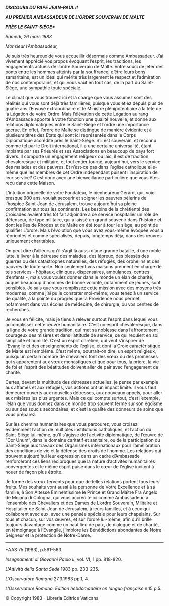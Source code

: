 ***DISCOURS DU PAPE JEAN-PAUL II***

***AU PREMIER AMBASSADEUR DE L'ORDRE SOUVERAIN DE MALTE***

***PRÈS LE SAINT-SIÈGE\****

*Samedi, 26 mars 1983*

*Monsieur l’Ambassadeur,*

Je suis très heureux de vous accueillir désormais comme Ambassadeur. J’ai vivement apprécié vos propos évoquant l’esprit, les traditions, les engagements actuels de l’ordre Souverain de Malte. Votre souci de jeter des ponts entre les hommes atteints par la souffrance, d’être leurs bons samaritains, est un idéal qui mérite très largement le respect et l’admiration de nos contemporains, et qui vous vaut en tout cas, de la part du Saint-Siège, une sympathie toute spéciale.

Le climat que vous trouvez ici et la charge que vous assumez sont des réalités qui vous sont déjà très familières, puisque vous étiez depuis plus de quatre ans l’Envoyé extraordinaire et le Ministre plénipotentiaire à la tête de la Légation de votre Ordre. Mais l’élévation de cette Légation au rang d’Ambassade apporte à votre fonction une qualité nouvelle, et donne aux relations diplomatiques entre le Saint-Siège et l’ordre une importance accrue. En effet, l’ordre de Malte se distingue de manière évidente et à plusieurs titres des Etats qui sont ici représentés dans le Corps Diplomatique accrédité près le Saint-Siège. S’il est souverain, et reconnu comme tel par le Droit international, il a une certaine universalité, étant implanté par ses Prieurés et ses Associations en beaucoup de pays fort divers. Il comporte un engagement religieux ou laïc, il est de tradition chevaleresque et militaire, et tout entier tourné, aujourd’hui, vers le service des malades et des pauvres. Et n’est-ce pas dans l’église catholique elle-même que les membres de cet Ordre indépendant puisent l’inspiration de leur service? C’est donc avec une bienveillance particulière que vous êtes reçu dans cette Maison.

L’intuition originelle de votre Fondateur, le bienheureux Gérard, qui, voici presque 900 ans, voulait secourir et soigner les pauvres pèlerins de l’hospice Saint-Jean de Jérusalem, trouve aujourd’hui sa pleine confirmation sur tous les continents. Les besoins de la chrétienté des Croisades avaient très tôt fait adjoindre à ce service hospitalier un rôle de défenseur, de type militaire, qui a laissé un grand souvenir dans l’histoire et dont les îles de Rhodes et de Malte on été tour à tour le siège, au point de qualifier L’ordre. Mais l’évolution que vous avez vous-même évoquée vous a réorientés et comme spécialisés, depuis, longtemps déjà, dans des œuvres uniquement charitables.

On peut dire d’ailleurs qu’il s’agit là aussi d’une grande bataille, d’une noble lutte, à livrer à la détresse des malades, des lépreux, des blessés des guerres ou des catastrophes naturelles, des réfugiés, des orphelins et des pauvres de toute sorte. Non seulement vos maisons prennent en charge de tels services - hôpitaux, cliniques, dispensaires, ambulances, centres d’enfants -, mais vous voulez donner dans le monde un élan de charité, auquel beaucoup d’hommes de bonne volonté, notamment de jeunes, sont sensibles. Je sais que vous remplissez cette mission avec des moyens très modernes, comme j’ai pu le constater moi-même; vous tenez à un service de qualité, à la pointe du progrès que la Providence nous permet, notamment dans vos écoles de médecine, de chirurgie, ou vos centres de recherches.

Je vous en félicite, mais je tiens à relever surtout l’esprit dans lequel vous accomplissez cette œuvre humanitaire. C’est un esprit chevaleresque, dans la ligne de votre grande tradition, qui met sa noblesse dans l’affrontement courageux des misères et dans l’attitude de service, ce qui requiert en soi simplicité et humilité. C’est un esprit chrétien, qui veut s’inspirer de l’Evangile et des enseignements de l’église, et dont la Croix caractéristique de Malte est l’emblème. C’est même, pourrait-on dire, un esprit religieux, puisqu’un certain nombre de chevaliers font des vœux ou des promesses qui s’apparentent aux vœux monastiques et que pour tous, la prière, la vie de foi et l’esprit des béatitudes doivent aller de pair avec l’engagement de charité.

Certes, devant la multitude des détresses actuelles, je pense par exemple aux affamés et aux réfugiés, vos actions ont un impact limité. Il vous faut demeurer ouverts aux nouvelles détresses, aux nouveaux appels, pour aller aux misères les plus urgentes. Mais ce qui compte surtout, c’est l’exemple, l’élan que vous donnez dans ce monde trop souvent fermé sur son égoïsme ou sur des soucis secondaires; et c’est la qualité des donneurs de soins que vous préparez.

Sur les chemins humanitaires que vous parcourez, vous croisez évidemment l’action de multiples institutions catholiques, et l’action du Saint-Siège lui-même, qu’il s’agisse de l’activité diplomatique, de l’œuvre de “Cor Unum”, dans le domaine caritatif et sanitaire, ou de la participation du Saint-Siège aux travaux des Organismes internationaux pour l’amélioration des conditions de vie et la défense des droits de l’homme. Les relations qui trouvent aujourd’hui leur expression dans un cadre d’Ambassade renforceront ces liens réciproques que la nature d’activités humanitaires convergentes et le même esprit puisé dans le cœur de l’église incitent à nouer de façon plus étroite.

Je forme des vœux fervents pour que de telles relations portent tous leurs fruits. Mes souhaits vont aussi à la personne de Votre Excellence et à sa famille, à Son Altesse Eminentissime le Prince et Grand Maître Fra Angelo de Mojana di Cologna, qui vous accrédite ici comme Ambassadeur, à l’ensemble des Chevaliers et des Dames de L’ordre Souverain, Militaire et Hospitalier de Saint-Jean de Jérusalem, à leurs familles, et à ceux qui collaborent avec eux, avec une pensée spéciale pour leurs chapelains. Sur tous et chacun, sur vos œuvres, et sur l’ordre lui-même, afin qu’il brille toujours davantage comme un haut lieu de paix, de dialogue et de charité, en témoignage à l’Evangile, j’implore les Bénédictions abondantes de Notre Seigneur et la protection de Notre-Dame.

* * *

\*AAS 75 (1983), p.561-563.

*Insegnamenti di Giovanni Paolo II*, vol. VI, 1 pp. 818-820.

*L'Attività della Santa Sede* 1983 pp. 233-235.

*L’Osservatore Romano* 27.3.1983 pp.1, 4.

*L'Osservatore Romano. Edition hebdomadaire en langue française* n.15 p.5.

© Copyright 1983 - Libreria Editrice Vaticana